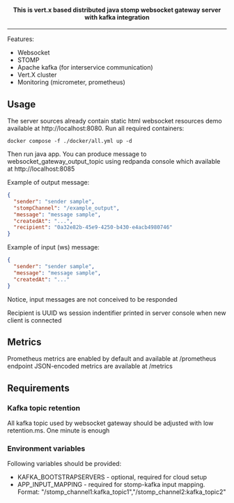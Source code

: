<h4 align="center">
This is vert.x based distributed java stomp websocket gateway server with kafka integration</h4>

---

Features:

* Websocket
* STOMP
* Apache kafka (for interservice communication)
* Vert.X cluster
* Monitoring (micrometer, prometheus)

## Usage

The server sources already contain static html websocket resources demo available at http://localhost:8080.
Run all required containers:

```shell
docker compose -f ./docker/all.yml up -d
```

Then run java app. You can produce message to websocket_gateway_output_topic using redpanda console which available at http://localhost:8085

Example of output message:

```json
{
  "sender": "sender sample",
  "stompChannel": "/example_output",
  "message": "message sample",
  "createdAt": "...",
  "recipient": "0a32e82b-45e9-4250-b430-e4acb4980746"
}
```

Example of input (ws) message:

```json
{
  "sender": "sender sample",
  "message": "message sample",
  "createdAt": "..."
}
```

Notice, input messages are not conceived to be responded

Recipient is UUID ws session indentifier printed in server console when new client is connected

## Metrics

Prometheus metrics are enabled by default and available at /prometheus endpoint
JSON-encoded metrics are available at /metrics

## Requirements

### Kafka topic retention
All kafka topic used by websocket gateway should be adjusted with low retention.ms. One minute is enough

### Environment variables
Following variables should be provided:
- KAFKA_BOOTSTRAPSERVERS - optional, required for cloud setup
- APP_INPUT_MAPPING - required for stomp-kafka input mapping. Format: "/stomp_channel1:kafka_topic1","/stomp_channel2:kafka_topic2"
